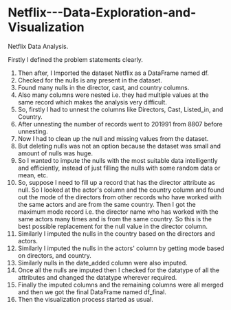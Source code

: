 # Netflix---Data-Exploration-and-Visualization

Netflix Data Analysis.

Firstly I defined the problem statements clearly.

1. Then after, I Imported the dataset Netflix as a DataFrame named df.
2. Checked for the nulls is any present in the dataset.
3. Found many nulls in the director, cast, and country columns.
4. Also many columns were nested i.e. they had multiple values at the same record which makes the analysis very difficult.
5. So, firstly I had to unnest the columns like Directors, Cast, Listed_in, and Country.
6. After unnesting the number of records went to 201991 from 8807 before unnesting.
7. Now I had to clean up the null and missing values from the dataset.
8. But deleting nulls was not an option because the dataset was small and amount of nulls was huge.
9. So I wanted to impute the nulls with the most suitable data intelligently and efficiently, instead of just filling the nulls with some random data or mean, etc.
10. So, suppose I need to fill up a record that has the director attribute as null. So I looked at the actor's column and the country column and found out the mode of the directors from other records who have worked with the same actors and are from the same country. Then I got the maximum mode record i.e. the director name who has worked with the same actors many times and is from the same country. So this is the best possible replacement for the null value in the director column.
11. Similarly I imputed the nulls in the country based on the directors and actors.
12. Similarly I imputed the nulls in the actors' column by getting mode based on directors, and country.
13. Similarly nulls in the date_added column were also imputed.
14. Once all the nulls are imputed then I checked for the datatype of all the attributes and changed the datatype wherever required.
15. Finally the imputed columns and the remaining columns were all merged and then we got the final DataFrame named df_final.
16. Then the visualization process started as usual.

